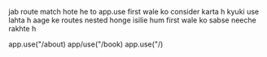 jab route match hote he 
to app.use first wale ko consider karta h kyuki use lahta h aage ke routes nested honge 
isilie hum first wale ko sabse neeche rakhte h 

app.use("/about)
app/use("/book)
app.use("/)